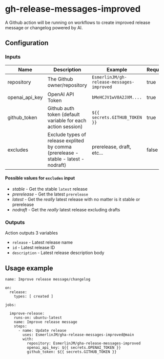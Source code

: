 # gh-release-messages-improved
A Github action will be running on workflows to create improved release message or changelog powered by AI.

## Configuration

### Inputs

Name | Description | Example | Required
--- | --- | --- | ---
repository | The Github owner/repository | `EsmerlinJM/gh-release-messages-improved` | true
openai_api_key | OpenAI API Token | `bMeHCJV1wV8A2JXM....` | true
github_token | Github auth token (default variable for each action session) | `${{ secrets.GITHUB_TOKEN }}` | true
excludes | Exclude types of release explited by comma (prerelease - stable - latest - nodraft) | prerelease, draft, etc... | false

#### Possible values for `excludes` input
* *stable* - Get the stable `latest` release
* *prerelease* - Get the latest `prerelease`
* *latest* - Get the *really* latest release with no matter is it stable or prerelease
* *nodraft* - Get the *really* latest release excluding drafts

### Outputs
Action outputs 3 variables
- `release` - Latest release name
- `id` - Latest release ID
- `description` - Latest release description body

## Usage example

```
name: Improve release message/changelog

on:
  release:
    types: [ created ]

jobs:

  improve-release:
    runs-on: ubuntu-latest
    name: Improve release message
    steps:
      - name: Update release
        uses: EsmerlinJM/gha-release-messages-improved@main
        with:
          repository: EsmerlinJM/gha-release-messages-improved
          openai_api_key: ${{ secrets.OPENAI_TOKEN }}
          github_token: ${{ secrets.GITHUB_TOKEN }}
```

